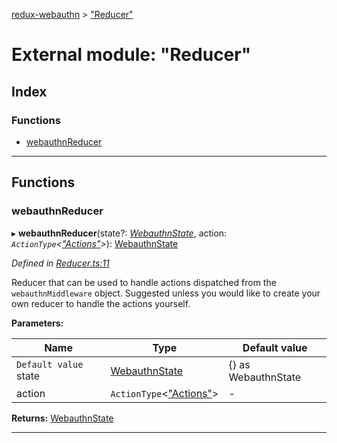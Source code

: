[redux-webauthn](../README.md) > ["Reducer"](../modules/_reducer_.md)

# External module: "Reducer"

## Index

### Functions

* [webauthnReducer](_reducer_.md#webauthnreducer)

---

## Functions

<a id="webauthnreducer"></a>

###  webauthnReducer

▸ **webauthnReducer**(state?: *[WebauthnState](../interfaces/_types_.webauthnstate.md)*, action: *`ActionType`<[&quot;Actions&quot;](_actions_.md)>*): [WebauthnState](../interfaces/_types_.webauthnstate.md)

*Defined in [Reducer.ts:11](https://github.com/subyraman/redux-webauthn/blob/0d7d2ba/src/Reducer.ts#L11)*

Reducer that can be used to handle actions dispatched from the `webauthnMiddleware` object. Suggested unless you would like to create your own reducer to handle the actions yourself.

**Parameters:**

| Name | Type | Default value |
| ------ | ------ | ------ |
| `Default value` state | [WebauthnState](../interfaces/_types_.webauthnstate.md) |  {} as WebauthnState |
| action | `ActionType`<[&quot;Actions&quot;](_actions_.md)> | - |

**Returns:** [WebauthnState](../interfaces/_types_.webauthnstate.md)

___

